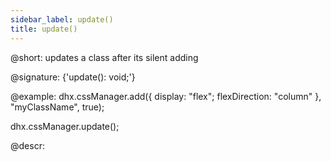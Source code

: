 ```yaml
---
sidebar_label: update()
title: update()
---          
```


@short: updates a class after its silent adding

@signature: {'update(): void;'}

@example:
dhx.cssManager.add({
    display: "flex";
    flexDirection: "column"
}, "myClassName", true);

dhx.cssManager.update();

@descr:

[comment]: # (@relatedapi: css_manager/api/add.md)
